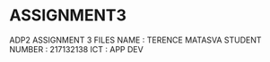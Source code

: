 # ASSIGNMENT3
ADP2 ASSIGNMENT 3 FILES
NAME : TERENCE MATASVA
STUDENT NUMBER : 217132138
ICT : APP DEV
